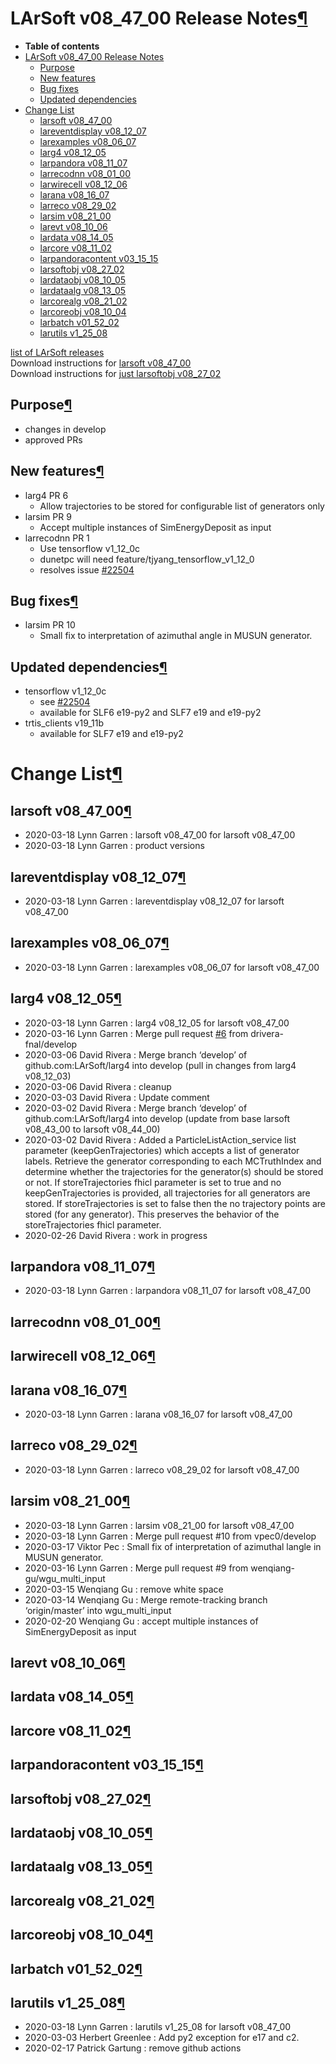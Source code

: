 LArSoft v08\_47\_00 Release Notes[¶](#LArSoft-v08_47_00-Release-Notes)
======================================================================

-   **Table of contents**
-   [LArSoft v08\_47\_00 Release Notes](#LArSoft-v08_47_00-Release-Notes)
    -   [Purpose](#Purpose)
    -   [New features](#New-features)
    -   [Bug fixes](#Bug-fixes)
    -   [Updated dependencies](#Updated-dependencies)
-   [Change List](#Change-List)
    -   [larsoft v08\_47\_00](#larsoft-v08_47_00)
    -   [lareventdisplay v08\_12\_07](#lareventdisplay-v08_12_07)
    -   [larexamples v08\_06\_07](#larexamples-v08_06_07)
    -   [larg4 v08\_12\_05](#larg4-v08_12_05)
    -   [larpandora v08\_11\_07](#larpandora-v08_11_07)
    -   [larrecodnn v08\_01\_00](#larrecodnn-v08_01_00)
    -   [larwirecell v08\_12\_06](#larwirecell-v08_12_06)
    -   [larana v08\_16\_07](#larana-v08_16_07)
    -   [larreco v08\_29\_02](#larreco-v08_29_02)
    -   [larsim v08\_21\_00](#larsim-v08_21_00)
    -   [larevt v08\_10\_06](#larevt-v08_10_06)
    -   [lardata v08\_14\_05](#lardata-v08_14_05)
    -   [larcore v08\_11\_02](#larcore-v08_11_02)
    -   [larpandoracontent v03\_15\_15](#larpandoracontent-v03_15_15)
    -   [larsoftobj v08\_27\_02](#larsoftobj-v08_27_02)
    -   [lardataobj v08\_10\_05](#lardataobj-v08_10_05)
    -   [lardataalg v08\_13\_05](#lardataalg-v08_13_05)
    -   [larcorealg v08\_21\_02](#larcorealg-v08_21_02)
    -   [larcoreobj v08\_10\_04](#larcoreobj-v08_10_04)
    -   [larbatch v01\_52\_02](#larbatch-v01_52_02)
    -   [larutils v1\_25\_08](#larutils-v1_25_08)

[list of LArSoft releases](LArSoft_release_list)\
Download instructions for [larsoft v08\_47\_00](http://scisoft.fnal.gov/scisoft/bundles/larsoft/v08_47_00/larsoft-v08_47_00.html)\
Download instructions for [just larsoftobj v08\_27\_02](http://scisoft.fnal.gov/scisoft/bundles/larsoftobj/v08_27_02/larsoftobj-v08_27_02.html)


Purpose[¶](#Purpose)
--------------------

-   changes in develop
-   approved PRs


New features[¶](#New-features)
------------------------------

-   larg4 PR 6
    -   Allow trajectories to be stored for configurable list of generators only
-   larsim PR 9
    -   Accept multiple instances of SimEnergyDeposit as input
-   larrecodnn PR 1
    -   Use tensorflow v1\_12\_0c
    -   dunetpc will need feature/tjyang\_tensorflow\_v1\_12\_0
    -   resolves issue [\#22504](/redmine/issues/22504 "Support: Request to upgrade the tensorflow version (Closed)")


Bug fixes[¶](#Bug-fixes)
------------------------

-   larsim PR 10
    -   Small fix to interpretation of azimuthal angle in MUSUN generator.


Updated dependencies[¶](#Updated-dependencies)
----------------------------------------------

-   tensorflow v1\_12\_0c
    -   see [\#22504](/redmine/issues/22504 "Support: Request to upgrade the tensorflow version (Closed)")
    -   available for SLF6 e19-py2 and SLF7 e19 and e19-py2
-   trtis\_clients v19\_11b
    -   available for SLF7 e19 and e19-py2


Change List[¶](#Change-List)
============================


larsoft v08\_47\_00[¶](#larsoft-v08_47_00)
------------------------------------------

-   2020-03-18 Lynn Garren : larsoft v08\_47\_00 for larsoft v08\_47\_00
-   2020-03-18 Lynn Garren : product versions


lareventdisplay v08\_12\_07[¶](#lareventdisplay-v08_12_07)
----------------------------------------------------------

-   2020-03-18 Lynn Garren : lareventdisplay v08\_12\_07 for larsoft v08\_47\_00


larexamples v08\_06\_07[¶](#larexamples-v08_06_07)
--------------------------------------------------

-   2020-03-18 Lynn Garren : larexamples v08\_06\_07 for larsoft v08\_47\_00


larg4 v08\_12\_05[¶](#larg4-v08_12_05)
--------------------------------------

-   2020-03-18 Lynn Garren : larg4 v08\_12\_05 for larsoft v08\_47\_00
-   2020-03-16 Lynn Garren : Merge pull request [\#6](/redmine/issues/6 "Feature: Non-KCA Remediation (New)") from drivera-fnal/develop
-   2020-03-06 David Rivera : Merge branch ‘develop’ of github.com:LArSoft/larg4 into develop (pull in changes from larg4 v08\_12\_03)
-   2020-03-06 David Rivera : cleanup
-   2020-03-03 David Rivera : Update comment
-   2020-03-02 David Rivera : Merge branch ‘develop’ of github.com:LArSoft/larg4 into develop (update from base larsoft v08\_43\_00 to larsoft v08\_44\_00)
-   2020-03-02 David Rivera : Added a ParticleListAction\_service list parameter (keepGenTrajectories) which accepts a list of generator labels. Retrieve the generator corresponding to each MCTruthIndex and determine whether the trajectories for the generator(s) should be stored or not. If storeTrajectories fhicl parameter is set to true and no keepGenTrajectories is provided, all trajectories for all generators are stored. If storeTrajectories is set to false then the no trajectory points are stored (for any generator). This preserves the behavior of the storeTrajectories fhicl parameter.
-   2020-02-26 David Rivera : work in progress


larpandora v08\_11\_07[¶](#larpandora-v08_11_07)
------------------------------------------------

-   2020-03-18 Lynn Garren : larpandora v08\_11\_07 for larsoft v08\_47\_00


larrecodnn v08\_01\_00[¶](#larrecodnn-v08_01_00)
------------------------------------------------


larwirecell v08\_12\_06[¶](#larwirecell-v08_12_06)
--------------------------------------------------


larana v08\_16\_07[¶](#larana-v08_16_07)
----------------------------------------

-   2020-03-18 Lynn Garren : larana v08\_16\_07 for larsoft v08\_47\_00


larreco v08\_29\_02[¶](#larreco-v08_29_02)
------------------------------------------

-   2020-03-18 Lynn Garren : larreco v08\_29\_02 for larsoft v08\_47\_00


larsim v08\_21\_00[¶](#larsim-v08_21_00)
----------------------------------------

-   2020-03-18 Lynn Garren : larsim v08\_21\_00 for larsoft v08\_47\_00
-   2020-03-18 Lynn Garren : Merge pull request \#10 from vpec0/develop
-   2020-03-17 Viktor Pec : Small fix of interpretation of azimuthal langle in MUSUN generator.
-   2020-03-16 Lynn Garren : Merge pull request \#9 from wenqiang-gu/wgu\_multi\_input
-   2020-03-15 Wenqiang Gu : remove white space
-   2020-03-14 Wenqiang Gu : Merge remote-tracking branch ‘origin/master’ into wgu\_multi\_input
-   2020-02-20 Wenqiang Gu : accept multiple instances of SimEnergyDeposit as input


larevt v08\_10\_06[¶](#larevt-v08_10_06)
----------------------------------------


lardata v08\_14\_05[¶](#lardata-v08_14_05)
------------------------------------------


larcore v08\_11\_02[¶](#larcore-v08_11_02)
------------------------------------------


larpandoracontent v03\_15\_15[¶](#larpandoracontent-v03_15_15)
--------------------------------------------------------------


larsoftobj v08\_27\_02[¶](#larsoftobj-v08_27_02)
------------------------------------------------


lardataobj v08\_10\_05[¶](#lardataobj-v08_10_05)
------------------------------------------------


lardataalg v08\_13\_05[¶](#lardataalg-v08_13_05)
------------------------------------------------


larcorealg v08\_21\_02[¶](#larcorealg-v08_21_02)
------------------------------------------------


larcoreobj v08\_10\_04[¶](#larcoreobj-v08_10_04)
------------------------------------------------


larbatch v01\_52\_02[¶](#larbatch-v01_52_02)
--------------------------------------------


larutils v1\_25\_08[¶](#larutils-v1_25_08)
------------------------------------------

-   2020-03-18 Lynn Garren : larutils v1\_25\_08 for larsoft v08\_47\_00
-   2020-03-03 Herbert Greenlee : Add py2 exception for e17 and c2.
-   2020-02-17 Patrick Gartung : remove github actions
